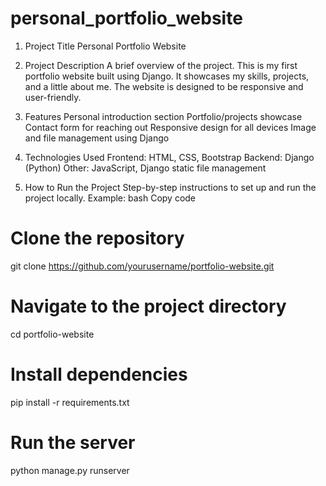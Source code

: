 # personal_portfolio_website




1. Project Title
 Personal Portfolio Website
2. Project Description
A brief overview of the project.
This is my first portfolio website built using Django. It showcases my skills, projects, and a little about me. The website is designed to be responsive and user-friendly.

3. Features
Personal introduction section
Portfolio/projects showcase
Contact form for reaching out
Responsive design for all devices
Image and file management using Django
4. Technologies Used
Frontend: HTML, CSS, Bootstrap
Backend: Django (Python)
Other: JavaScript, Django static file management
5. How to Run the Project
Step-by-step instructions to set up and run the project locally. Example:
bash
Copy code
# Clone the repository
git clone https://github.com/yourusername/portfolio-website.git

# Navigate to the project directory
cd portfolio-website

# Install dependencies
pip install -r requirements.txt

# Run the server
python manage.py runserver

